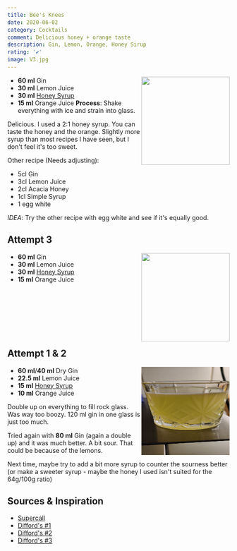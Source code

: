 ```yaml
---
title: Bee's Knees
date: 2020-06-02
category: Cocktails
comment: Delicious honey + orange taste
description: Gin, Lemon, Orange, Honey Sirup
rating: '✔'
image: V3.jpg
---
```

<img src="V3.jpg" width="200px" height="200px" style="float: right;">

 - **60 ml** Gin 
 - **30 ml** Lemon Juice
 - **30 ml** [Honey Syrup](/Cocktails/Sirups.html) 
 - **15 ml** Orange Juice
**Process**: Shake everything with ice and strain into glass.

Delicious. I used a 2:1 honey syrup. You can taste the honey and the orange. Slightly more syrup than most recipes I have seen, but I don't feel it's too sweet.

Other recipe (Needs adjusting):

 - 5cl Gin
 - 3cl Lemon Juice
 - 2cl Acacia Honey
 - 1cl Simple Syrup
 - 1 egg white


*IDEA*: Try the other recipe with egg white and see if it's equally good. 

<p style="clear: right; display: block;"></p>

## Attempt 3

<img src="V3.jpg" width="200px" height="200px" style="float: right;">

 - **60 ml** Gin 
 - **30 ml** Lemon Juice
 - **30 ml** [Honey Syrup](/Cocktails/Sirups.html)
 - **15 ml** Orange Juice
 

<p style="clear: right; display: block;"></p>

## Attempt 1 & 2 

<img src="Bees_Knees_v1.jpg" width="200px" height="200px" style="float: right;">

 - **60 ml**/**40 ml** Dry Gin 
 - **22.5 ml** Lemon Juice
 - **15 ml** [Honey Syrup](/Cocktails/Sirups.html)
 - **10 ml** Orange Juice
    

 Double up on everything to fill rock glass. Was way too boozy. 120 ml gin in one glass is just too much.

 Tried again with **80 ml** Gin (again a double up) and it was much better. A bit sour. That could be because of the lemons. 

 Next time, maybe try to add a bit more syrup to counter the sourness better (or make a sweeter syrup - maybe the honey I used isn't suited for the 64g/100g ratio)


## Sources & Inspiration
 - [Supercall](https://www.supercall.com/recipe/bees-knees)
 - [Difford's #1](https://www.diffordsguide.com/cocktails/recipe/195/bees-knees-1)
 - [Difford's #2](https://www.diffordsguide.com/cocktails/recipe/196/bees-knees-2)
 - [Difford's #3](https://www.diffordsguide.com/cocktails/recipe/2144/bees-knees-3)




 [version1]: Bees_Knees_v1.jpg  

 